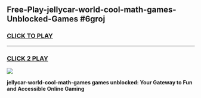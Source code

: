 
## Free-Play-jellycar-world-cool-math-games-Unblocked-Games #6groj
<h3>
<a href="https://news.freeplayer.one?title=jellycar-world-cool-math-games&ref=8M">CLICK TO PLAY</a></h3>
<hr>

<h3>
<a href="https://news.freeplayer.one?title=jellycar-world-cool-math-games&ref=8M">CLICK 2 PLAY</a>
  
</h3>

<a href="https://news.freeplayer.one?title=jellycar-world-cool-math-games&ref=8M"><img src="https://clearcache.store/games.png"></a>


**jellycar-world-cool-math-games games unblocked: Your Gateway to Fun and Accessible Online Gaming**
